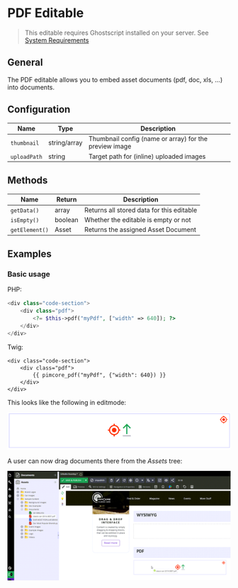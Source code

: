 # PDF Editable

> This editable requires Ghostscript installed on your server. 
> See [System Requirements](../../23_Installation_and_Upgrade/01_System_Requirements.md)

## General

The PDF editable allows you to embed asset documents (pdf, doc, xls, ...) into documents.

## Configuration

| Name                | Type         | Description                                                                             |
|---------------------|--------------|-----------------------------------------------------------------------------------------|
| `thumbnail`         | string/array | Thumbnail config (name or array) for the preview image                                  |
| `uploadPath`        | string       | Target path for (inline) uploaded images                                                |

## Methods

| Name            | Return   | Description                                 |
|-----------------|----------|---------------------------------------------|
| `getData()`     | array    | Returns all stored data for this editable   |
| `isEmpty()`     | boolean  | Whether the editable is empty or not        |
| `getElement()`  | Asset    | Returns the assigned Asset Document         |

## Examples

### Basic usage

<div class="code-section">

PHP:
```php
<div class="code-section">
    <div class="pdf">
        <?= $this->pdf("myPdf", ["width" => 640]); ?>
    </div>
</div>    
```

Twig:
```twig
<div class="code-section">
    <div class="pdf">
        {{ pimcore_pdf("myPdf", {"width": 640}) }}        
    </div>
</div>    
```

</div>

This looks like the following in editmode: 

![PDF editable - the empty area](../../img/editables_pdf_empty_container.png)

A user can now drag documents there from the *Assets* tree:

![PDF editable - drag a document](../../img/editables_pdf_filled.png)

